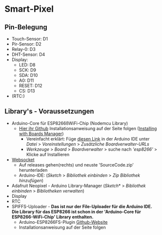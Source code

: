 # Smart-Pixel

## Pin-Belegung
- Touch-Sensor: D1
- Pir-Sensor: D2
- Relay-0: D3
- DHT-Sensor: D4
- Display:
	* LED: D8
	* SCK: D9
	* SDA: D10
	* A0:  D11
	* RESET: D12
	* CS: D13
- (RTC:)


## Library's - Voraussetzungen
- Arduino-Core für ESP8266ßWiFi-Chip (Nodemcu Library)
	* [Hier ihr Github](https://github.com/esp8266/Arduino) Installationsanweisung auf der Seite folgen ([Installing with Boards Manager](https://github.com/esp8266/Arduino#installing-with-boards-manager))
		* Vereinfacht erklärt: Füge [diesen Link](http://arduino.esp8266.com/stable/package_esp8266com_index.json) in der Arduino IDE unter *Datei* > *Voreinstellungen* > *Zusätzliche Boardverwalter-URLs*
		* *Werkzeuge* > *Board* > *Boardverwalter* > suche nach *'esp8266'* > Klicke auf Installieren
- [Websocket](https://github.com/Links2004/arduinoWebSockets)
	* Auf releases gehen(rechts) und neuste 'SourceCode.zip' herunterladen
	* Arduino-IDE: (*Sketch* > *Bibliothek einbinden* > *Zip Bibliothek hinzufügen*)
- Adafruit Neopixel - Arduino Library-Manager (*Sketch** > *Bibliothek einbinden* > *Bibliotheken verwalten*)
- Display
- RTC
- SPIFFS-Uploader - **Das ist nur der File-Uploader für die Arduino IDE. Die Library für das ESP8266 ist schon in der 'Arduino-Core für ESP8266-WiFi-Chip' Library enthalten.**
	* Arduino-ESP8266FS-Plugin [Github-Website](https://github.com/esp8266/arduino-esp8266fs-plugin)
	* Installationsanweisung auf der Seite folgen

